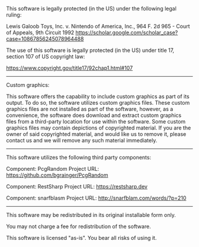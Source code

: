 
This software is legally protected (in the US) under the following legal ruling:

Lewis Galoob Toys, Inc. v. Nintendo of America, Inc., 964 F. 2d 965 - Court of Appeals, 9th Circuit 1992
https://scholar.google.com/scholar_case?case=10867856245078964488

The use of this software is legally protected (in the US) under title 17, section 107 of US copyright law:

https://www.copyright.gov/title17/92chap1.html#107

-------------------------------------------------------

Custom graphics:

This software offers the capability to include custom graphics as part of its output. 
To do so, the software utilizes custom graphics files. These custom graphics files are not 
installed as part of the software, however, as a convenience, the software does download 
and extract custom graphics files from a third-party location for use within the software. 
Some custom graphics files may contain depictions of copyrighted material. If you are the 
owner of said copyrighted material, and would like us to remove it, please contact us and 
we will remove any such material immediately. 

-------------------------------------------------------

This software utilizes the following third party components:

Component:   PcgRandom
Project URL: https://github.com/bgrainger/PcgRandom

Component:   RestSharp
Project URL: https://restsharp.dev

Component:   snarfblasm
Project URL: http://snarfblam.com/words/?p=210

-------------------------------------------------------

This software may be redistributed in its original installable form only. 

You may not charge a fee for redistribution of the software.

This software is licensed "as-is". You bear all risks of using it. 
